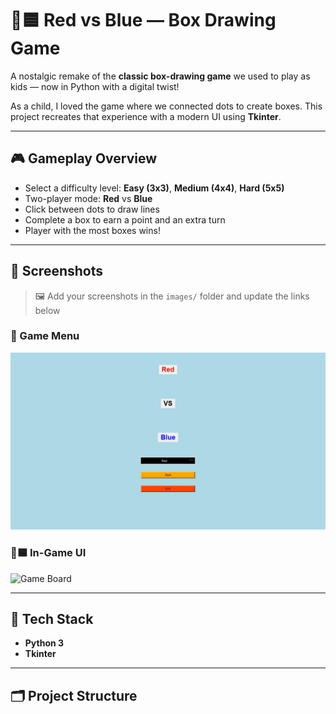 # 🔴🟦 Red vs Blue — Box Drawing Game

A nostalgic remake of the **classic box-drawing game** we used to play as kids — now in Python with a digital twist!

As a child, I loved the game where we connected dots to create boxes. This project recreates that experience with a modern UI using **Tkinter**.

---

## 🎮 Gameplay Overview

- Select a difficulty level: **Easy (3x3)**, **Medium (4x4)**, **Hard (5x5)**
- Two-player mode: **Red** vs **Blue**
- Click between dots to draw lines
- Complete a box to earn a point and an extra turn
- Player with the most boxes wins!

---

## 📸 Screenshots

> 🖼️ Add your screenshots in the `images/` folder and update the links below

### 🎯 Game Menu  
![Game Menu](images/menu.png)

### 🔴🟦 In-Game UI  
![Game Board](images/gameplay.png)

---

## 🔧 Tech Stack

- **Python 3**
- **Tkinter**

---

## 🗂️ Project Structure

